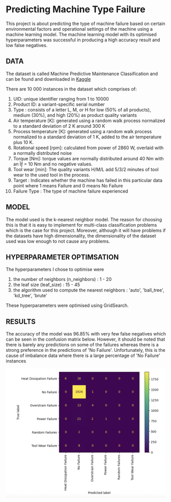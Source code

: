 # Predicting Machine Type Failure

This project is about predicting the type of machine failure based on certain environmental factors and operational settings of the machine using a machine learning model. The machine learning model with its optimised hyperparameters was successful in producing a high accuracy result and low false negatives.

## DATA
The dataset is called Machine Predictive Maintenance Classification and can be found and downloaded in [Kaggle](https://www.kaggle.com/datasets/shivamb/machine-predictive-maintenance-classification)

There are 10 000 instances in the dataset which comprises of:

1. UID: unique identifier ranging from 1 to 10000
2. Product ID: a variant-specific serial number
3. Type : consists of a letter L, M, or H for low (50% of all products), medium (30%), and high (20%) as product quality variants
4. Air temperature [K]: generated using a random walk process normalized to a standard deviation of 2 K around 300 K
5. Process temperature [K]: generated using a random walk process normalized to a standard deviation of 1 K, added to the air temperature plus 10 K.
6. Rotational speed [rpm]: calculated from power of 2860 W, overlaid with a normally distributed noise
7. Torque [Nm]: torque values are normally distributed around 40 Nm with an Ïƒ = 10 Nm and no negative values.
8. Tool wear [min]: The quality variants H/M/L add 5/3/2 minutes of tool wear to the used tool in the process.
9. Target : Indicates whether the machine has failed in this particular data point where 1 means Failure and 0 means No Failure
10. Failure Type : The type of machine failure experienced

## MODEL 
The model used is the k-nearest neighbor model. The reason for choosing this is that it is easy to implement for multi-class classification problems which is the case for this project. Moreover, although it will have problems if the datasets have high dimensionality, the dimensionality of the dataset used was low enough to not cause any problems.

## HYPERPARAMETER OPTIMSATION
The hyperparameters I chose to optimise were 

1. the number of neighbors (n_neighbors) : 1 - 20
2. the leaf size (leaf_size) : 15 - 45
3. the algorithm used to compute the nearest neighbors : 'auto', 'ball_tree', 'kd_tree', 'brute'

These hyperparameters were optimised using GridSearch.

## RESULTS
The accuracy of the model was 96.85% with very few false negatives which can be seen in the confusion matrix below. However, it should be noted that there is barely any predictions on some of the failures whereas there is a strong preference in the predictions of 'No Failure'. Unfortunately, this is the cause of imbalance data where there is a large percentage of 'No Failure' instances

![Screenshot](conf_matrix.png)
